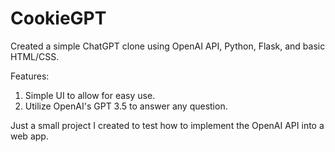 # CookieGPT

Created a simple ChatGPT clone using OpenAI API, Python, Flask, and basic HTML/CSS. 

Features:
1. Simple UI to allow for easy use.
2. Utilize OpenAI's GPT 3.5 to answer any question.


Just a small project I created to test how to implement the OpenAI API into a web app. 
